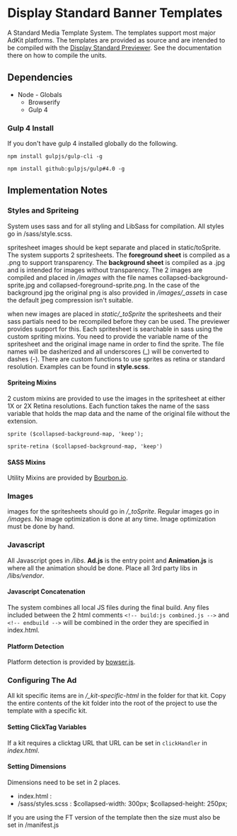 # Display Standard Banner Templates

A Standard Media Template System. The templates support most major AdKit platforms. The templates are provided as source and are intended to be compiled with the [Display Standard Previewer](https://github.com/chrisathook/display-standard-previewer). See the documentation there on how to compile the units.

## Dependencies

* Node - Globals
    * Browserify
    * Gulp 4

### Gulp 4 Install

If you don't have gulp 4 installed globally do the following.

`npm install gulpjs/gulp-cli -g`

`npm install github:gulpjs/gulp#4.0 -g`


## Implementation Notes

### Styles and Spriteing

System uses sass and for all styling and LibSass for compilation. All styles go in /sass/style.scss.

spritesheet images should be kept separate and placed in static/toSprite. The system supports 2 spritesheets. The **foreground sheet** is compiled as a .png to support transparency. The **background sheet** is compiled as a .jpg and is intended for images without transparency. The 2 images are compiled and placed in */images* with the file names collapsed-background-sprite.jpg and collapsed-foreground-sprite.png. In the case of the background jpg the original png is also provided in */images/_assets* in case the default jpeg compression isn't suitable.

when new images are placed in *static/_toSprite* the spritesheets and their sass partials need to be recompiled before they can be used. The previewer provides support for this. Each spritesheet is searchable in sass using the custom spriting mixins. You need to provide the variable name of the spritesheet and the original image name in order to find the sprite. The file names will be dasherized and all underscores (_) will be converted to dashes (-). There are custom functions to use sprites as retina or standard resolution. Examples can be found in **style.scss**.

#### Spriteing Mixins

2 custom mixins are provided to use the images in the spritesheet at either 1X or 2X Retina resolutions. Each function takes the name of the sass variable that holds the map data and the name of the original file without the extension.

`sprite ($collapsed-background-map, 'keep');`

`sprite-retina ($collapsed-background-map, 'keep')`

#### SASS Mixins

Utility Mixins are provided by [Bourbon.io](http://bourbon.io/).

### Images

images for the spritesheets should go in */_toSprite*. Regular images go in */images*. No image optimization is done at any time. Image optimization must be done by hand.

### Javascript

All Javascript goes in */libs*. **Ad.js** is the entry point and **Animation.js** is where all the animation should be done. Place all 3rd party libs in */libs/vendor*.

#### Javascript Concatenation
The system combines all local JS files during the final build. Any files included between the 2 html comments `<!-- build:js combined.js -->` and `<!-- endbuild -->` will be combined in the order they are specified in index.html.

><!-- build:js combined.js -->

><script src="libs/vendor/bowser.min.js"></script>

><script src="libs/vendor/greensock/TweenMax.min.js"></script>

><script src="libs/Animation.js"></script>

><script src="libs/Ad.js"></script>

><!-- endbuild -->

#### Platform Detection

Platform detection is provided by [bowser.js](https://github.com/ded/bowser).

### Configuring The Ad

All kit specific items are in */_kit-specific-html* in the folder for that kit. Copy the entire contents of the kit folder into the root of the project to use the template with a specific kit.

#### Setting ClickTag Variables

If a kit requires a clicktag URL that URL can be set in `clickHandler` in *index.html*.

#### Setting Dimensions

Dimensions need to be set in 2 places.

* index.html : <meta name="ad.size" content="width=300,height=250">
* /sass/styles.scss : $collapsed-width: 300px; $collapsed-height: 250px;

If you are using the FT version of the template then the size must also be set in /manifest.js
